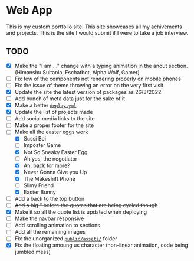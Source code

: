 # Web App

This is my custom portfolio site. This site showcases all my achivements and projects. This is the site I would submit if I were to take a job interview.

## TODO

- [x] Make the "I am ..." change with a typing animation in the anout section. (Himanshu Sultania, Fschatbot, Alpha Wolf, Gamer)
- [ ] Fix few of the components not rendering properly on mobile phones
- [ ] Fix the issue of theme throwing an error on the very first visit
- [x] Update the site the latest version of packages as 26/3/2022
- [ ] Add bunch of meta data just for the sake of it
- [x] Make a better [`deploy.yml`](.github/workflows/deploy.yml)
- [x] Update the list of projects made
- [ ] Add social media links to the site
- [ ] Make a proper footer for the site
- [ ] Make all the easter eggs work
  - [x] Sussi Boi
  - [ ] Imposter Game
  - [x] Not So Sneaky Easter Egg
  - [ ] Ah yes, the negotiator
  - [x] Ah, back for more?
  - [x] Never Gonna Give you Up
  - [x] The Makeshift Phone
  - [ ] Slimy Friend
  - [x] Easter Bunny
- [ ] Add a back to the top button
- [ ] ~~Add a big “ before the quotes that are being cycled though~~
- [x] Make it so all the quote list is updated when deploying
- [ ] Make the navbar responsive
- [ ] Add scrolling animation to sections
- [ ] Add all the remaining images
- [ ] Fix the unorganized [`public/assets/`](public/assets/) folder
- [x] Fix the floating amoung us character (non-linear animation, code being jumbled mess)
